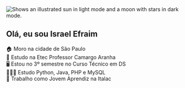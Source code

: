 <picture>
  <img alt="Shows an illustrated sun in light mode and a moon with stars in dark mode." src="https://w0.peakpx.com/wallpaper/968/822/HD-wallpaper-wave-of-kanagawa-minimal-thumbnail.jpg">
</picture>

## Olá, eu sou Israel Efraim

🏠 Moro na cidade de São Paulo  
🏫 Estudo na Etec Professor Camargo Aranha  
🖥️ Estou no 3º semestre no Curso Técnico em DS  
🧑🏻‍💻 Estudo Python, Java, PHP e MySQL  
🥛 Trabalho como Jovem Aprendiz na Italac

<!---
israellefraim/israellefraim is a ✨ special ✨ repository because its `README.md` (this file) appears on your GitHub profile.
You can click the Preview link to take a look at your changes.
--->
